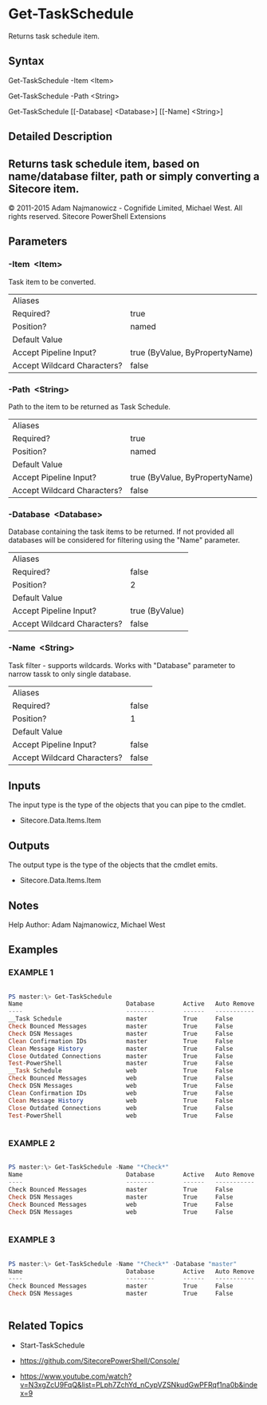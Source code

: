 ﻿# Get-TaskSchedule 
 
Returns task schedule item. 
 
## Syntax 
 
Get-TaskSchedule -Item &lt;Item&gt; 
 
Get-TaskSchedule -Path &lt;String&gt; 
 
Get-TaskSchedule [[-Database] &lt;Database&gt;] [[-Name] &lt;String&gt;] 
 
 
## Detailed Description 
Returns task schedule item, based on name/database filter, path or simply converting a Sitecore item. 
- 
© 2011-2015 Adam Najmanowicz - Cognifide Limited, Michael West. All rights reserved. Sitecore PowerShell Extensions 
 
## Parameters 
 
### -Item&nbsp; &lt;Item&gt; 
 
Task item to be converted.
 

| | |
| - | - |
| Aliases |  |
| Required? | true |
| Position? | named |
| Default Value |  |
| Accept Pipeline Input? | true (ByValue, ByPropertyName) |
| Accept Wildcard Characters? | false | 
 
### -Path&nbsp; &lt;String&gt; 
 
Path to the item to be returned as Task Schedule.
 

| | |
| - | - |
| Aliases |  |
| Required? | true |
| Position? | named |
| Default Value |  |
| Accept Pipeline Input? | true (ByValue, ByPropertyName) |
| Accept Wildcard Characters? | false | 
 
### -Database&nbsp; &lt;Database&gt; 
 
Database containing the task items to be returned. If not provided all databases will be considered for filtering using the "Name" parameter.
 

| | |
| - | - |
| Aliases |  |
| Required? | false |
| Position? | 2 |
| Default Value |  |
| Accept Pipeline Input? | true (ByValue) |
| Accept Wildcard Characters? | false | 
 
### -Name&nbsp; &lt;String&gt; 
 
Task filter - supports wildcards. Works with "Database" parameter to narrow tassk to only single database.
 

| | |
| - | - |
| Aliases |  |
| Required? | false |
| Position? | 1 |
| Default Value |  |
| Accept Pipeline Input? | false |
| Accept Wildcard Characters? | false | 
 
## Inputs 
 
The input type is the type of the objects that you can pipe to the cmdlet. 
 
* Sitecore.Data.Items.Item 
 
## Outputs 
 
The output type is the type of the objects that the cmdlet emits. 
 
* Sitecore.Data.Items.Item 
 
## Notes 
 
Help Author: Adam Najmanowicz, Michael West 
 
## Examples 
 
### EXAMPLE 1 
 
 
 
```powershell   
 
PS master:\> Get-TaskSchedule
Name                             Database        Active   Auto Remove  Is Due   Expired  Completed    Last Run               Next Run
----                             --------        ------   -----------  ------   -------  ---------    --------               --------
__Task Schedule                  master          True     False        True     False    False        0001-01-01 00:00:00    0001-01-01 00:00:00
Check Bounced Messages           master          True     False        False    False    False        2014-07-29 10:18:43    2014-07-29 22:48:43
Check DSN Messages               master          True     False        False    False    False        2014-07-29 10:19:18    2014-07-29 22:49:18
Clean Confirmation IDs           master          True     False        False    False    False        2014-07-28 22:14:30    2014-07-31 02:14:30
Clean Message History            master          True     False        False    False    False        2014-07-29 10:19:18    2014-07-29 22:49:18
Close Outdated Connections       master          True     False        False    False    False        2014-07-29 12:30:22    2014-07-29 13:30:22
Test-PowerShell                  master          True     False        False    False    False        2014-07-28 14:30:06    2014-08-01 17:32:07
__Task Schedule                  web             True     False        True     False    False        0001-01-01 00:00:00    0001-01-01 00:00:00
Check Bounced Messages           web             True     False        True     False    False        2013-11-04 08:36:22    2013-11-04 21:06:22
Check DSN Messages               web             True     False        True     False    False        2013-11-04 08:36:22    2013-11-04 21:06:22
Clean Confirmation IDs           web             True     False        False    False    False        2013-11-04 08:36:22    2013-11-04 21:36:22
Clean Message History            web             True     False        True     False    False        2013-11-04 08:36:22    2013-11-04 21:06:22
Close Outdated Connections       web             True     False        True     False    False        2013-11-04 09:36:23    2013-11-04 10:36:23
Test-PowerShell                  web             True     False        True     False    False        2013-11-04 09:46:29    2013-11-04 09:46:30 
 
``` 
 
### EXAMPLE 2 
 
 
 
```powershell   
 
PS master:\> Get-TaskSchedule -Name "*Check*"
Name                             Database        Active   Auto Remove  Is Due   Expired  Completed    Last Run               Next Run
----                             --------        ------   -----------  ------   -------  ---------    --------               --------
Check Bounced Messages           master          True     False        False    False    False        2014-07-29 10:18:43    2014-07-29 22:48:43
Check DSN Messages               master          True     False        False    False    False        2014-07-29 10:19:18    2014-07-29 22:49:18
Check Bounced Messages           web             True     False        True     False    False        2013-11-04 08:36:22    2013-11-04 21:06:22
Check DSN Messages               web             True     False        True     False    False        2013-11-04 08:36:22    2013-11-04 21:06:22 
 
``` 
 
### EXAMPLE 3 
 
 
 
```powershell   
 
PS master:\> Get-TaskSchedule -Name "*Check*" -Database "master"
Name                             Database        Active   Auto Remove  Is Due   Expired  Completed    Last Run               Next Run
----                             --------        ------   -----------  ------   -------  ---------    --------               --------
Check Bounced Messages           master          True     False        False    False    False        2014-07-29 10:18:43    2014-07-29 22:48:43
Check DSN Messages               master          True     False        False    False    False        2014-07-29 10:19:18    2014-07-29 22:49:18 
 
``` 
 
## Related Topics 
 
* Start-TaskSchedule 
 
* <a href='https://github.com/SitecorePowerShell/Console/' target='_blank'>https://github.com/SitecorePowerShell/Console/</a><br/> 
 
* <a href='https://www.youtube.com/watch?v=N3xgZcU9FqQ&list=PLph7ZchYd_nCypVZSNkudGwPFRqf1na0b&index=9' target='_blank'>https://www.youtube.com/watch?v=N3xgZcU9FqQ&list=PLph7ZchYd_nCypVZSNkudGwPFRqf1na0b&index=9</a><br/>
